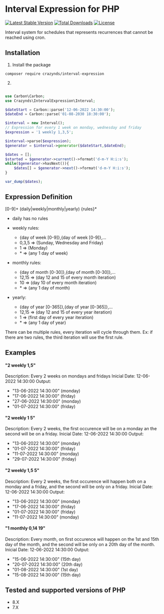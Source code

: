 # Interval Expression for PHP

[![Latest Stable Version](http://poser.pugx.org/crazynds/interval-expression/v)](https://packagist.org/packages/crazynds/interval-expression) 
[![Total Downloads](http://poser.pugx.org/crazynds/interval-expression/downloads)](https://packagist.org/packages/crazynds/interval-expression) 
[![License](http://poser.pugx.org/crazynds/interval-expression/license)](https://packagist.org/packages/crazynds/interval-expression) 

Interval system for schedules that represents recurrences that cannot be reached using cron.

## Installation

1.  Install the package

```shell
composer require crazynds/interval-expression
```

2. 

``` php

use Carbon\Carbon;
use Crazynds\IntervalExpression\Interval;

$dateStart = Carbon::parse('12-06-2022 14:30:00');
$dateEnd = Carbon::parse('01-08-2030 18:30:00');

$interval = new Interval();
// Expression for every 1 week on monday, wednesday and friday
$expression = '1 weekly 1,3,5';

$interval->parse($expression);
$generator = $interval->generator($dateStart,$dateEnd);

$dates = [];
$started = $generator->current()->format('d-m-Y H:i:s');
while($generator->hasNext()){
    $dates[] = $generator->next()->format('d-m-Y H:i:s');
}

var_dump($dates);

```

## Expression Definition

[0-9]+ (daily|weekly|monthly|yearly) {rules}*

- daily has no rules

- weekly rules:
   * {day of week [0-9]},{day of week [0-9]},...
   * 0,3,5 => (Sunday, Wednesday and Friday)
   * 1 => (Monday)
   * \* => (any 1 day of week)

- monthly rules:
   * {day of month [0-30]},{day of month [0-30]},...
   * 12,15 => (day 12 and 15 of every month iteration)
   * 10 => (day 10 of every month iteration)
   * \* => (any 1 day of month)

- yearly:
   * {day of year [0-365]},{day of year [0-365]},...
   * 12,15 => (day 12 and 15 of every year iteration)
   * 1 => (first day of every year iteration)
   * \* => (any 1 day of year)

There can be multiple rules, every iteration will cycle through them. Ex: if there are two rules, the third iteration will use the first rule.

## Examples

#### "2 weekly 1,5"
Description: Every 2 weeks on mondays and fridays
Inicial Date: 12-06-2022 14:30:00 
Output:
- "13-06-2022 14:30:00" (monday) 
- "17-06-2022 14:30:00" (friday)
- "27-06-2022 14:30:00" (monday)
- "01-07-2022 14:30:00" (friday)


#### "2 weekly 1 5"
Description: Every 2 weeks, the first occurence will be on a monday an the second will be on a friday.
Inicial Date: 12-06-2022 14:30:00 
Output:
- "13-06-2022 14:30:00" (monday) 
- "01-07-2022 14:30:00" (friday)
- "11-07-2022 14:30:00" (monday) 
- "29-07-2022 14:30:00" (friday)


#### "2 weekly 1,5 5"
Description: Every 2 weeks, the first occurence will happen both on a monday and a friday, and the second will be only on a friday.
Inicial Date: 12-06-2022 14:30:00 
Output:
- "13-06-2022 14:30:00" (monday)
- "17-06-2022 14:30:00" (friday)
- "01-07-2022 14:30:00" (friday)
- "11-07-2022 14:30:00" (monday) 

#### "1 monthly 0,14 19"
Description: Every month, on first occurence will happen on the 1st and 15th day of the month, and the second will be only on a 20th day of the month.
Inicial Date: 12-06-2022 14:30:00 
Output:
- "15-06-2022 14:30:00" (15th day)
- "20-07-2022 14:30:00" (20th day)
- "01-08-2022 14:30:00" (1st day)
- "15-08-2022 14:30:00" (15th day)


## Tested and supported versions of PHP

- 8.X
- 7.X
